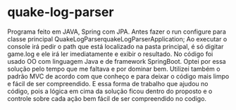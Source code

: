# quake-log-parser

Programa feito em JAVA, Spring com JPA. Antes fazer o run configure para classe principal QuakeLogParserquakeLogParserApplication;
Ao executar o console irá pedir o path que está localizado na pasta principal, é só digitar game.log e ele irá ler imediatamente e exibir o resultado.
No código foi usado OO com linguagem Java e de framework SpringBoot. Optei por essa solução pelo tempo que me faltava e por dominar bem.
Utilizei também o padrão MVC de acordo com que conheço e para deixar o código mais limpo e fácil de ser compreendido. E essa forma de trabalho que ajudou no código, pois a lógica em cima da solução ficou dentro do proposto e o controle sobre cada ação bem fácil de ser compreendido no codigo.
